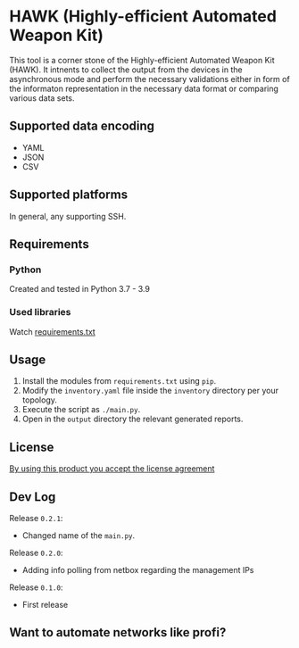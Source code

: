 # HAWK (Highly-efficient Automated Weapon Kit)
This tool is a corner stone of the Highly-efficient Automated Weapon Kit (HAWK). It intnents to collect the output from the devices in the asynchronous mode and perform the necessary validations either in form of the informaton representation in the necessary data format or comparing various data sets.

## Supported data encoding
- YAML
- JSON
- CSV

## Supported platforms
In general, any supporting SSH.

## Requirements
### Python
Created and tested in Python 3.7 - 3.9

### Used libraries
Watch [requirements.txt](requirements.txt)

## Usage
1. Install the modules from `requirements.txt` using `pip`.
2. Modify the `inventory.yaml` file inside the `inventory` directory per your topology.
3. Execute the script as `./main.py`.
4. Open in the `output` directory the relevant generated reports.

## License
[By using this product you accept the license agreement](LICENSE)

## Dev Log
Release `0.2.1`:
- Changed name of the `main.py`.

Release `0.2.0`:
- Adding info polling from netbox regarding the management IPs

Release `0.1.0`:
- First release

## Want to automate networks like profi?
